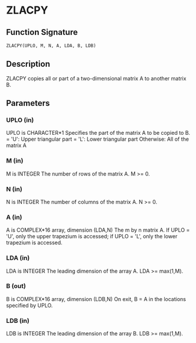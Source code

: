 # ZLACPY

## Function Signature

```fortran
ZLACPY(UPLO, M, N, A, LDA, B, LDB)
```

## Description


 ZLACPY copies all or part of a two-dimensional matrix A to another
 matrix B.

## Parameters

### UPLO (in)

UPLO is CHARACTER*1 Specifies the part of the matrix A to be copied to B. = 'U': Upper triangular part = 'L': Lower triangular part Otherwise: All of the matrix A

### M (in)

M is INTEGER The number of rows of the matrix A. M >= 0.

### N (in)

N is INTEGER The number of columns of the matrix A. N >= 0.

### A (in)

A is COMPLEX*16 array, dimension (LDA,N) The m by n matrix A. If UPLO = 'U', only the upper trapezium is accessed; if UPLO = 'L', only the lower trapezium is accessed.

### LDA (in)

LDA is INTEGER The leading dimension of the array A. LDA >= max(1,M).

### B (out)

B is COMPLEX*16 array, dimension (LDB,N) On exit, B = A in the locations specified by UPLO.

### LDB (in)

LDB is INTEGER The leading dimension of the array B. LDB >= max(1,M).

